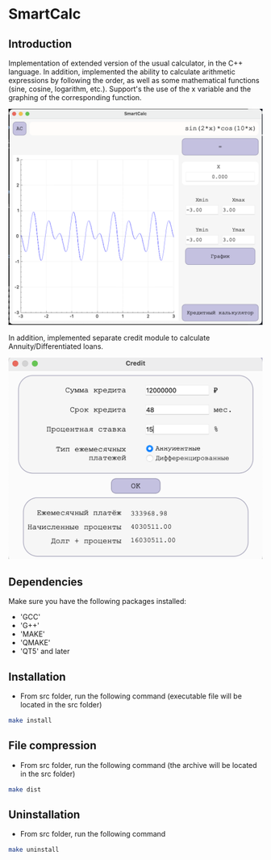 # SmartCalc

## Introduction

Implementation of extended version of the usual calculator, in the C++ language. In addition, implemented the ability to calculate arithmetic expressions by following the order, as well as some mathematical functions (sine, cosine, logarithm, etc.). Support's the use of the x variable and the graphing of the corresponding function.

![](./graph.png)

In addition, implemented separate credit module to calculate Annuity/Differentiated loans.

![](./credit.png)


## Dependencies

Make sure you have the following packages installed:

- 'GCC'
- 'G++'
- 'MAKE'
- 'QMAKE'
- 'QT5' and later

## Installation

- From src folder, run the following command (executable file will be located in the src folder)

```sh
make install
```

## File compression

- From src folder, run the following command (the archive will be located in the src folder)

```sh
make dist
```

## Uninstallation

- From src folder, run the following command

```sh
make uninstall
```
